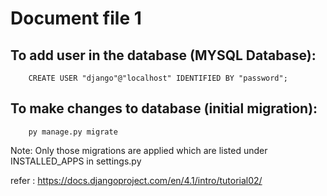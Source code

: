 # Document file 1

## To add user in the database (MYSQL Database):

```
    CREATE USER "django"@"localhost" IDENTIFIED BY "password"; 
```

## To make changes to database (initial migration):

```
    py manage.py migrate
```

Note: Only those migrations are applied which are listed under INSTALLED_APPS in settings.py

refer : <a>https://docs.djangoproject.com/en/4.1/intro/tutorial02/</a>